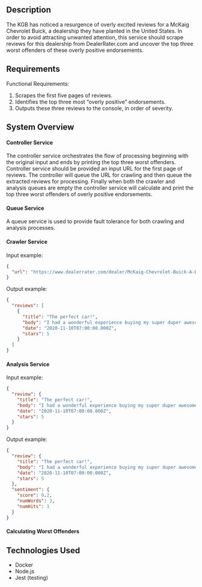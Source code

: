 ## Description

The KGB has noticed a resurgence of overly excited reviews for a McKaig Chevrolet Buick,
a dealership they have planted in the United States. In order to avoid attracting unwanted
attention, this service should scrape reviews for this dealership from DealerRater.com
and uncover the top three worst offenders of these overly positive endorsements.

## Requirements

Functional Requirements:

1. Scrapes the first five pages of reviews.
2. Identifies the top three most “overly positive” endorsements.
3. Outputs these three reviews to the console, in order of severity.

## System Overview

#### Controller Service

The controller service orchestrates the flow of processing beginning with the original input
and ends by printing the top three worst offenders. Controller service should be provided an input
URL for the first page of reviews. The controller will queue the URL for crawling and then queue
the extracted reviews for processing. Finally when both the crawler and analysis queues are empty
the controller service will calculate and print the top three worst offenders of overly positive
endorsements.

#### Queue Service

A queue service is used to provide fault tolerance for both crawling and analysis processes.

#### Crawler Service

Input example:

```json
{
  "url": "https://www.dealerrater.com/dealer/McKaig-Chevrolet-Buick-A-Dealer-For-The-People-dealer-reviews-23685/page1"
}
```

Output example:

```json
{
  "reviews": [
    {
      "title": "The perfect car!",
      "body": "I had a wonderful experience buying my super duper awesome car!",
      "date": "2020-11-10T07:00:00.000Z",
      "stars": 5
    }
  ]
}
```

#### Analysis Service

Input example:

```json
{
  "review": {
    "title": "The perfect car!",
    "body": "I had a wonderful experience buying my super duper awesome car!",
    "date": "2020-11-10T07:00:00.000Z",
    "stars": 5
  }
}
```

Output example:

```json
{
  "review": {
    "title": "The perfect car!",
    "body": "I had a wonderful experience buying my super duper awesome car!",
    "date": "2020-11-10T07:00:00.000Z",
    "stars": 5
  },
  "sentiment": {
    "score": 0.2,
    "numWords": 3,
    "numHits": 1
  }
}
```

#### Calculating Worst Offenders

## Technologies Used

- Docker
- Node.js
- Jest (testing)
